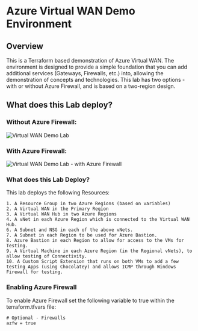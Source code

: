 # Azure Virtual WAN Demo Environment

## Overview
This is a Terraform based demonstration of Azure Virtual WAN. The environment is designed to provide a simple foundation that you can add additional services (Gateways, Firewalls, etc.) into, allowing the demonstration of concepts and technologies. This lab has two options - with or without Azure Firewall, and is based on a two-region design.  

## What does this Lab deploy?

### Without Azure Firewall:

![Virtual WAN Demo Lab](https://raw.githubusercontent.com/jakewalsh90/Terraform-Azure/main/Virtual-WAN-Demo/images/Virtual-WAN.png?raw=true)

### With Azure Firewall:

![Virtual WAN Demo Lab - with Azure Firewall](https://raw.githubusercontent.com/jakewalsh90/Terraform-Azure/main/Virtual-WAN-Demo/images/Virtual-WAN-with-Firewall.png?raw=true)

### What does this Lab Deploy?

This lab deploys the following Resources:

    1. A Resource Group in two Azure Regions (based on variables)
    2. A Virtual WAN in the Primary Region
    3. A Virtual WAN Hub in two Azure Regions
    4. A vNet in each Azure Region which is connected to the Virtual WAN Hub.
    6. A Subnet and NSG in each of the above vNets.
    7. A Subnet in each Region to be used for Azure Bastion.  
    8. Azure Bastion in each Region to allow for access to the VMs for Testing. 
    9. A Virtual Machine in each Azure Region (in the Regional vNets), to allow testing of Connectivity. 
    10. A Custom Script Extension that runs on both VMs to add a few testing Apps (using Chocolatey) and allows ICMP through Windows Firewall for testing. 

### Enabling Azure Firewall

To enable Azure Firewall set the following variable to true within the terraform.tfvars file:

    # Optional - Firewalls
    azfw = true